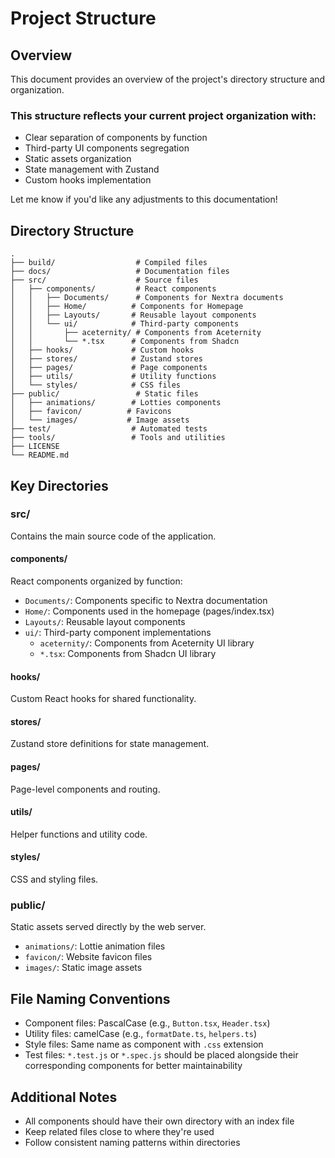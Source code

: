 # Project Structure

## Overview

This document provides an overview of the project's directory structure and organization.

### This structure reflects your current project organization with:

- Clear separation of components by function
- Third-party UI components segregation
- Static assets organization
- State management with Zustand
- Custom hooks implementation

Let me know if you'd like any adjustments to this documentation!

## Directory Structure

    .
    ├── build/                  # Compiled files
    ├── docs/                   # Documentation files
    ├── src/                    # Source files
    │   ├── components/         # React components
    │   │   ├── Documents/      # Components for Nextra documents
    │   │   ├── Home/          # Components for Homepage
    │   │   ├── Layouts/       # Reusable layout components
    │   │   └── ui/            # Third-party components
    │   │       ├── aceternity/ # Components from Aceternity
    │   │       └── *.tsx      # Components from Shadcn
    │   ├── hooks/             # Custom hooks
    │   ├── stores/            # Zustand stores
    │   ├── pages/             # Page components
    │   ├── utils/             # Utility functions
    │   └── styles/            # CSS files
    ├── public/                 # Static files
    │   ├── animations/        # Lotties components
    │   ├── favicon/          # Favicons
    │   └── images/           # Image assets
    ├── test/                  # Automated tests
    ├── tools/                 # Tools and utilities
    ├── LICENSE
    └── README.md

## Key Directories

### src/

Contains the main source code of the application.

#### components/

React components organized by function:

- `Documents/`: Components specific to Nextra documentation
- `Home/`: Components used in the homepage (pages/index.tsx)
- `Layouts/`: Reusable layout components
- `ui/`: Third-party component implementations
  - `aceternity/`: Components from Aceternity UI library
  - `*.tsx`: Components from Shadcn UI library

#### hooks/

Custom React hooks for shared functionality.

#### stores/

Zustand store definitions for state management.

#### pages/

Page-level components and routing.

#### utils/

Helper functions and utility code.

#### styles/

CSS and styling files.

### public/

Static assets served directly by the web server.

- `animations/`: Lottie animation files
- `favicon/`: Website favicon files
- `images/`: Static image assets

## File Naming Conventions

- Component files: PascalCase (e.g., `Button.tsx`, `Header.tsx`)
- Utility files: camelCase (e.g., `formatDate.ts`, `helpers.ts`)
- Style files: Same name as component with `.css` extension
- Test files: `*.test.js` or `*.spec.js` should be placed alongside their corresponding components for better maintainability

## Additional Notes

- All components should have their own directory with an index file
- Keep related files close to where they're used
- Follow consistent naming patterns within directories
